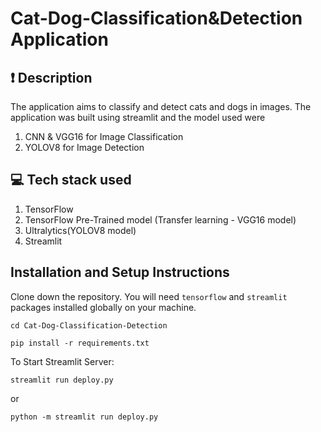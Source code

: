 # Cat-Dog-Classification&Detection Application

## ❗ Description

The application aims to classify and detect cats and dogs in images. The application was built using streamlit and the model used were
1. CNN & VGG16 for Image Classification
2. YOLOV8 for Image Detection


## 💻 Tech stack used

1. TensorFlow
2. TensorFlow Pre-Trained model (Transfer learning - VGG16 model)
3. Ultralytics(YOLOV8 model)
4. Streamlit


## Installation and Setup Instructions

Clone down the repository. You will need `tensorflow` and `streamlit` packages installed globally on your machine.  

`cd Cat-Dog-Classification-Detection`

`pip install -r requirements.txt`

To Start Streamlit Server:

`streamlit run deploy.py` 

or

`python -m streamlit run deploy.py`
